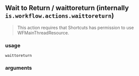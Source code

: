 
## Wait to Return / waittoreturn (internally `is.workflow.actions.waittoreturn`)


> This action requires that Shortcuts has permission to use WFMainThreadResource.

### usage
`waittoreturn `

### arguments

